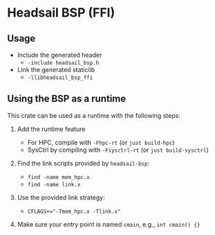 # Headsail BSP (FFI)

## Usage

- Include the generated header
  - `-include headsail_bsp.h`
- Link the generated staticlib
  - `-llibheadsail_bsp_ffi`

## Using the BSP as a runtime

This crate can be used as a runtime with the following steps:

1. Add the runtime feature
    - For HPC, compile with `-Fhpc-rt` (or `just build-hpc`)
    - SysCtrl by compiling with `-Fsysctrl-rt` (or `just build-sysctrl`)

2. Find the link scripts provided by `headsail-bsp`:
    - `find -name mem_hpc.x`
    - `find -name link.x`

3. Use the provided link strategy:
    - `CFLAGS+="-Tmem_hpc.x -Tlink.x"`

4. Make sure your entry point is named `cmain`, e.g., `int cmain() {}`
